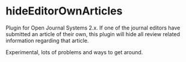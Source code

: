 # hideEditorOwnArticles
Plugin for Open Journal Systems 2.x. If one of the journal editors have submitted an article of their own, this plugin will hide all review related information regarding that article.

Experimental, lots of problems and ways to get around.
